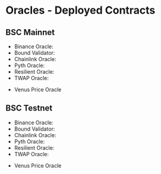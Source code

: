 # Oracles - Deployed Contracts

## BSC Mainnet
- Binance Oracle:  
- Bound Validator:
- Chainlink Oracle:
- Pyth Oracle:
- Resilient Oracle:
- TWAP Oracle:
<!-- Maybe we do not need to include Venus Price oracle as it will be deprecated -->
- Venus Price Oracle
  
## BSC Testnet
- Binance Oracle:  
- Bound Validator:
- Chainlink Oracle:
- Pyth Oracle:
- Resilient Oracle:
- TWAP Oracle:
<!-- Maybe we do not need to include Venus Price oracle as it will be deprecated -->
- Venus Price Oracle